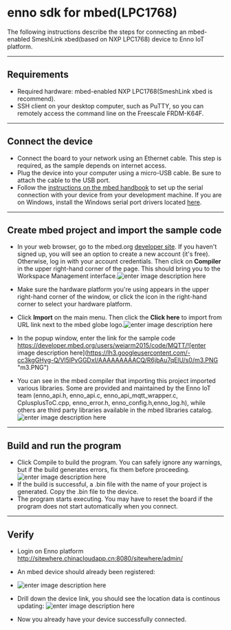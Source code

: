 enno sdk for mbed(LPC1768)
=========================


The following instructions describe the steps for connecting an mbed-enabled SmeshLink xbed(based on NXP LPC1768) device to Enno IoT platform.

----------

Requirements
-------------

 - Required hardware: mbed-enabled NXP LPC1768(SmeshLink xbed is recommend).
 - SSH client on your desktop computer, such as PuTTY, so you can remotely access the command line on the Freescale FRDM-K64F.

---------
Connect the device
-------------

 -   Connect the board to your network using an Ethernet cable. This step is required, as the sample depends on internet access.
 - Plug the device into your computer using a micro-USB cable. Be sure to attach the cable to the USB port.
 - Follow the [instructions on the mbed handbook](https://developer.mbed.org/handbook/SerialPC) to set up the serial connection with your device from your development machine. If you are on Windows, install the Windows serial port drivers located [here](https://developer.mbed.org/handbook/Windows-serial-configuration#1-download-the-mbed-windows-serial-port).


----------


Create mbed project and import the sample code
---------------

 - In your web browser, go to the mbed.org [developer site](https://developer.mbed.org/). If you haven't signed up, you will see an option to create a new account (it's free). Otherwise, log in with your account credentials. Then click on **Compiler** in the upper right-hand corner of the page. This should bring you to the Workspace Management interface.![enter image description here](https://lh3.googleusercontent.com/YVy0SjTVQ8ZgDGTOAbW-0S5UTDawidGs56IDMNV2iA=s0 "m1.PNG")
 - Make sure the hardware platform you're using appears in the upper right-hand corner of the window, or click the icon in the right-hand corner to select your hardware platform.
 - Click **Import** on the main menu. Then click the **Click here** to import from URL link next to the mbed globe logo.![enter image description here](https://lh3.googleusercontent.com/-ntsI_2uZwlI/Vl5lItWa4FI/AAAAAAAAACE/PjA8HqWr70A/s0/m2.PNG "m2.PNG")
 - In the popup window, enter the link for the sample code
 https://developer.mbed.org/users/weiarm2015/code/MQTT/![enter image description here](https://lh3.googleusercontent.com/-cc3kgGHyg-Q/Vl5lPyGGDxI/AAAAAAAAACQ/R6jbAu7qElU/s0/m3.PNG "m3.PNG")
 
 - You can see in the mbed compiler that importing this project imported various libraries. Some are provided and maintained by the Enno IoT team (enno_api.h, enno_api.c, enno_api_mqtt_wrapper.c, CplusplusToC.cpp, enno_error.h, enno_config.h,enno_log.h), while others are third party libraries available in the mbed libraries catalog.![enter image description here](https://lh3.googleusercontent.com/-t4EeFiJAX-4/Vl5lpx2iTQI/AAAAAAAAACY/la26eL9Gczo/s0/m5.PNG "m5.PNG")
 


----------
Build and run the program
---------------

 - Click Compile to build the program. You can safely ignore any warnings, but if the build generates errors, fix them before proceeding.![enter image description here](https://lh3.googleusercontent.com/-isao5DKd3Kg/Vl5lv55axkI/AAAAAAAAACg/1ui8Su85kU4/s0/m4.PNG "m4.PNG")
 - If the build is successful, a .bin file with the name of your project is generated. Copy the .bin file to the device. 
 - The program starts executing. You may have to reset the board if the program does not start automatically when you connect.
 


----------
Verify
-------

 - Login on Enno platform
 http://sitewhere.chinacloudapp.cn:8080/sitewhere/admin/
 
 - An mbed device should already been registered:
 - ![enter image description here](https://lh3.googleusercontent.com/-w-oU8kkN0Ck/Vl5seHAMumI/AAAAAAAAAD8/63d-NMOXg-s/s0/m10.PNG "m10.PNG")
 - Drill down the device link, you should see the location data is continous updating:
 ![enter image description here](https://lh3.googleusercontent.com/jrujgqxe4UqJP8eHB_PgxHMqxXvL9-nFUin4ryvRcQ=s0 "m11.PNG")
 - Now you already have your device successfully connected.

 

